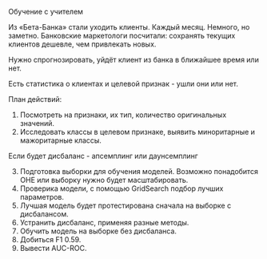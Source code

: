 Обучение с учителем

 

Из «Бета-Банка» стали уходить клиенты. Каждый месяц. Немного, но заметно. Банковские маркетологи посчитали: сохранять текущих клиентов дешевле, чем привлекать новых.

 

Нужно спрогнозировать, уйдёт клиент из банка в ближайшее время или нет. 

 

Есть статистика о клиентах и целевой признак - ушли они или нет.

План действий:

1) Посмотреть на признаки, их тип, количество оригинальных значений.
2) Исследовать классы в целевом признаке, выявить миноритарные и мажоритарные классы.

Если будет дисбаланс - апсемплинг или даунсемплинг

3) Подготовка выборки для обучения моделей. Возможно понадобится OHE или выборку нужно будет масштабировать.
4) Проверика модели, с помощью GridSearch подбор лучших параметров.
5) Лучшая модель будет протестирована сначала на выборке с дисбалансом.
6) Устранить дисбаланс, применяя разные методы.
7) Обучить модель на выборке без дисбаланса.
8) Добиться F1 0.59.
9) Вывести AUC-ROC.